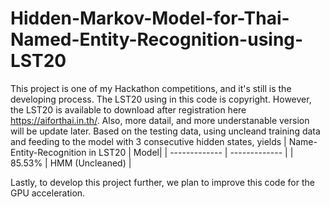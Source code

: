 # Hidden-Markov-Model-for-Thai-Named-Entity-Recognition-using-LST20

This project is one of my Hackathon competitions, and it's still is the developing process. 
The LST20 using in this code is copyright. However, the LST20 is available to download after registration here https://aiforthai.in.th/.
Also, more datail, and more understanable version will be update later. Based on the testing data, using uncleand training data and feeding to the model with 3 
consecutive hidden states, yields 
| Name-Entity-Recognition in LST20 | Model|
| ------------- | ------------- |
|     85.53% | HMM (Uncleaned)  |
                              
Lastly, to develop this project further, we plan to improve this code for the GPU acceleration.                                             
